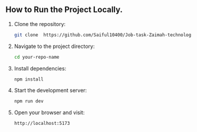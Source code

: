 ## How to Run the Project Locally.  
1. Clone the repository:         
                  
    ```bash         
    git clone  https://github.com/Saiful10400/Job-task-Zaimah-technology  
    ```
 
2. Navigate to the project directory:

    ```bash
    cd your-repo-name
    ```
 
3. Install dependencies:

    ```bash
    npm install
    ```

4. Start the development server:

    ```bash
    npm run dev
    ```

5. Open your browser and visit:

    ```bash
    http://localhost:5173
    ```
